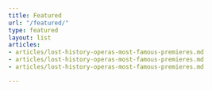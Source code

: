 ```yaml
---
title: Featured
url: "/featured/"
type: featured
layout: list
articles:
- articles/lost-history-operas-most-famous-premieres.md
- articles/lost-history-operas-most-famous-premieres.md
- articles/lost-history-operas-most-famous-premieres.md

---
```

